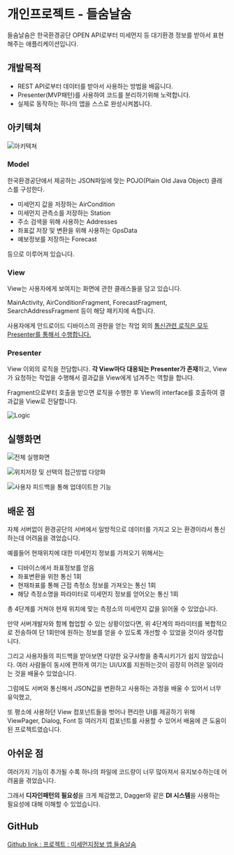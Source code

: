 # 개인프로젝트 - 들숨날숨
들숨날숨은 한국환경공단 OPEN API로부터 미세먼지 등 대기환경 정보를 받아서 표현해주는 애플리케이션입니다.

## 개발목적

+ REST API로부터 데이터를 받아서 사용하는 방법을 배웁니다.
+ Presenter(MVP패턴)를 사용하여 코드를 분리하기위해 노력합니다.
+ 실제로 동작하는 하나의 앱을 스스로 완성시켜봅니다.



## 아키텍쳐

![아키텍쳐](https://k.kakaocdn.net/dn/uMXcd/btqDmnjfv8J/4pezv9JlJYW8km91BKxAn1/img.png)



### Model

한국환경공단에서 제공하는 JSON파일에 맞는 POJO(Plain Old Java Object) 클래스를 구성한다.

+ 미세먼지 값을 저장하는 AirCondition
+ 미세먼지 관측소를 저장하는 Station
+ 주소 검색을 위해 사용하는 Addresses
+ 좌표값 저장 및 변환을 위해 사용하는 GpsData
+ 예보정보를 저장하는 Forecast

등으로 이루어져 있습니다.



### View

View는 사용자에게 보여지는 화면에 관한 클래스들을 담고 있습니다.

MainActivity, AirConditionFragment, ForecastFragment, SearchAddressFragment 등이 해당 패키지에 속합니다.

사용자에게 안드로이드 디바이스의 권한을 얻는 작업 외의 <u>통신관련 로직은 모두 Presenter를 통해서 수행합니다.</u>



### Presenter

View 이외의 로직을 전담합니다. **각 View마다 대응되는 Presenter가 존재**하고, View가 요청하는 작업을 수행해서 결과값을 View에게 넘겨주는 역할을 합니다.

Fragment으로부터 호출을 받으면 로직을 수행한 후 View의 interface를 호출하여 결과값을 View로 전달합니다.


![Logic](https://img1.daumcdn.net/thumb/R1280x0/?scode=mtistory2&fname=https%3A%2F%2Fk.kakaocdn.net%2Fdn%2F4T6DJ%2FbtqDlOORKK3%2FECgRYpcPepO2UQJQKMTaN0%2Fimg.png)



## 실행화면

![전체 실행화면](https://img1.daumcdn.net/thumb/R1280x0/?scode=mtistory2&fname=https%3A%2F%2Fk.kakaocdn.net%2Fdn%2FbI6zLY%2FbtqDmmLky7s%2FXyHb5Htp2GT8GpcEit63aK%2Fimg.png)

![위치저장 및 선택의 접근방법 다양화](https://k.kakaocdn.net/dn/cu9WAT/btqDk5pZC7N/RVJn5x8i0CyyFgDa02Swhk/img.png)

![사용자 피드백을 통해 업데이트한 기능](https://img1.daumcdn.net/thumb/R1280x0/?scode=mtistory2&fname=https%3A%2F%2Fk.kakaocdn.net%2Fdn%2FA5ndy%2FbtqDlOO8TOA%2FElco0dMIQ4RScljj68AEI1%2Fimg.png)


## 배운 점

자체 서버없이 환경공단의 서버에서 일방적으로 데이터를 가지고 오는 환경이라서 통신하는데 어려움을 겪었습니다.

예를들어 현재위치에 대한 미세먼지 정보를 가져오기 위해서는 

+ 디바이스에서 좌표정보를 얻음
+ 좌표변환을 위한 통신 1회
+ 현재좌표를 통해 근접 측정소 정보를 가져오는 통신 1회
+ 해당 측정소명을 파라미터로 미세먼지 정보를 얻어오는 통신 1회

총 4단계를 거쳐야 현재 위치에 맞는 측정소의 미세먼지 값을 읽어올 수 있었습니다.

만약 서버개발자와 함께 협업할 수 있는 상황이었다면, 위 4단계의 파라미터를 복합적으로 전송하여 단 1회만에 원하는 정보를 얻을 수 있도록 개선할 수 있었을 것이라 생각합니다.


그리고 사용자들의 피드백을 받아보면 다양한 요구사항을 충족시키기가 쉽지 않았습니다. 여러 사람들이 동시에 편하게 여기는 UI/UX를 지원하는것이 굉장히 어려운 일이라는 것을 배울수 있었습니다.


그럼에도 서버와 통신해서 JSON값을 변환하고 사용하는 과정을 배울 수 있어서 너무 유익했고,

또 평소에 사용하던 View 컴포넌트들을 벗어나 편리한 UI를 제공하기 위해 ViewPager, Dialog, Font 등 여러가지 컴포넌트를 사용할 수 있어서 배움에 큰 도움이 된 프로젝트였습니다.


## 아쉬운 점

여러가지 기능이 추가될 수록 하나의 파일에 코드량이 너무 많아져서 유지보수하는데 어려움을 겪었습니다.

그래서 **디자인패턴의 필요성**을 크게 체감했고, Dagger와 같은 **DI 시스템**을 사용하는 필요성에 대해 이해할 수 있었습니다.


## GitHub

[Github link : 프로젝트 : 미세먼지정보 앱 들숨날숨](https://github.com/ChaeHyun/finedust_v1)



